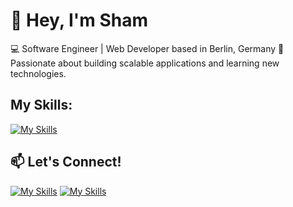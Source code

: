 # 👋 Hey, I'm Sham

💻 Software Engineer | Web Developer based in Berlin, Germany
🚀 Passionate about building scalable applications and learning new technologies.  
## My Skills:


  [![My Skills](https://skillicons.dev/icons?i=js,html,css,react,github,git,vscode)](https://skillicons.dev)

## 📫 Let's Connect!  

 [![My Skills](https://skillicons.dev/icons?i=linkedin)](https://linkedin.com/in/sham-dowaji)
 [![My Skills](https://skillicons.dev/icons?i=gmail)](mailto:sham.dowaji.dev.com)


